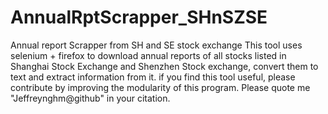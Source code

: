 # AnnualRptScrapper_SHnSZSE
Annual report Scrapper from SH and SE stock exchange
This tool uses selenium + firefox to download annual reports of all stocks listed in Shanghai Stock Exchange and Shenzhen Stock exchange, convert them to text and extract information from it.
if you find this tool useful, please contribute by improving the modularity of this program.
Please quote me "Jeffreynghm@github" in your citation.
